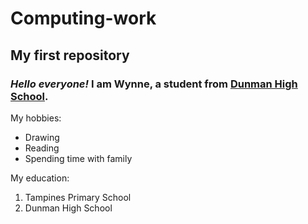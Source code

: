# Computing-work
## My first repository
### _Hello everyone!_ I am **Wynne**, a student from [Dunman High School](https://www.dunmanhigh.moe.edus.sg).
My hobbies:
* Drawing
* Reading
* Spending time with family 

My education:
1. Tampines Primary School
2. Dunman High School
